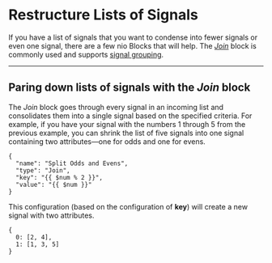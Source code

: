 # Restructure Lists of Signals

If you have a list of signals that you want to condense into fewer signals or even one signal, there are a few nio Blocks that will help. The [_Join_](https://blocks.n.io/Join) block is commonly used and supports [signal grouping](https://docs.n.io/service-design-patterns/group_by.html).

---

## Paring down lists of signals with the _<span class="allow-caps">Join</span>_ block

The _Join_ block goes through every signal in an incoming list and consolidates them into a single signal based on the specified criteria. For example, if you have your signal with the numbers 1 through 5 from the previous example, you can shrink the list of five signals into one signal containing two attributes—one for odds and one for evens.
```
{
  "name": "Split Odds and Evens",
  "type": "Join",
  "key": "{{ $num % 2 }}",
  "value": "{{ $num }}"
}
```

This configuration (based on the configuration of **key**) will create a new signal with two attributes.
```
{
  0: [2, 4],
  1: [1, 3, 5]
}
```
